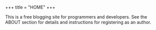 +++
title = "HOME"
+++

This is a free blogging site for programmers
and developers. See the ABOUT section
for details and instructions
for registering as an author.
